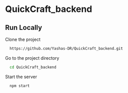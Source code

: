 # QuickCraft_backend
## Run Locally

Clone the project

```bash
  https://github.com/Yashas-DR/QuickCraft_backend.git
```

Go to the project directory

```bash
  cd QuickCraft_backend
```

Start the server

```bash
  npm start
```
